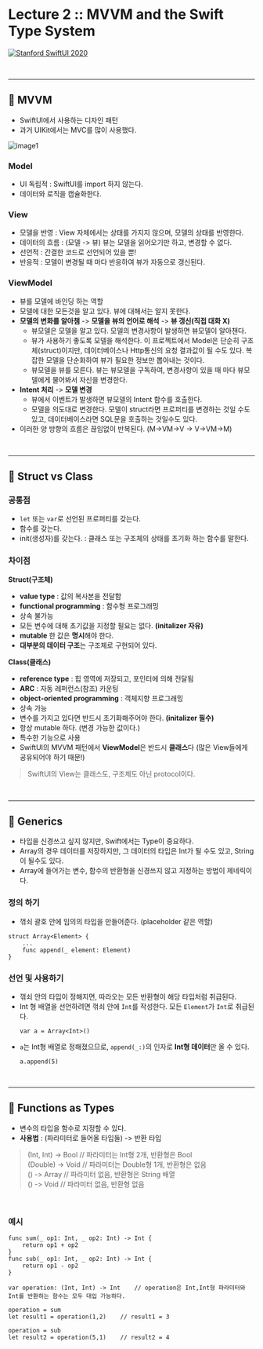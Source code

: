
# Lecture 2 :: MVVM and the Swift Type System

[![Stanford SwiftUI 2020](http://img.youtube.com/vi/4GjXq2Sr55Q/0.jpg)](https://www.youtube.com/watch?v=4GjXq2Sr55Q)

<br/>

---
## 🍎 MVVM
* SwiftUI에서 사용하는 디자인 패턴
* 과거 UIKit에서는 MVC를 많이 사용했다.

![image1](./img2/image1.png)

### Model
* UI 독립적 : SwiftUI를 import 하지 않는다.
* 데이터와 로직을 캡슐화한다.

### View
* 모델을 반영 : View 자체에서는 상태를 가지지 않으며, 모델의 상태를 반영한다.
* 데이터의 흐름 : (모델 -> 뷰) 뷰는 모델을 읽어오기만 하고, 변경할 수 없다.
* 선언적 : 간결한 코드로 선언되어 있을 뿐!
* 반응적 : 모델이 변경될 때 마다 반응하여 뷰가 자동으로 갱신된다.

### ViewModel
* 뷰를 모델에 바인딩 하는 역할
* 모델에 대한 모든것을 알고 있다. 뷰에 대해서는 알지 못한다.
* **모델의 변화를 알아챔** -> **모델을 뷰의 언어로 해석** -> **뷰 갱신(직접 대화 X)**
    - 뷰모델은 모델을 알고 있다. 모델의 변경사항이 발생하면 뷰모델이 알아챈다.
    - 뷰가 사용하기 좋도록 모델을 해석한다. 이 프로젝트에서 Model은 단순히 구조체(struct)이지만, 데이터베이스나 Http통신의 요청 결과값이 될 수도 있다. 복잡한 모델을 단순화하여 뷰가 필요한 정보만 뽑아내는 것이다.
    - 뷰모델을 뷰를 모른다. 뷰는 뷰모델을 구독하여, 변경사항이 있을 때 마다 뷰모델에게 물어봐서 자신을 변경한다.
* **Intent 처리** -> **모델 변경**
    - 뷰에서 이벤트가 발생하면 뷰모델의 Intent 함수를 호출한다.
    - 모델을 의도대로 변경한다. 모델이 struct라면 프로퍼티를 변경하는 것일 수도 있고, 데이터베이스라면 SQL문을 호출하는 것일수도 있다. 
* 이러한 양 방향의 흐름은 끊임없이 반복된다. (M->VM->V -> V->VM->M)

<br/>

--- 
## 🍎 Struct vs Class

### 공통점
- `let` 또는 `var`로 선언된 프로퍼티를 갖는다.
- 함수를 갖는다.
- init(생성자)를 갖는다. : 클래스 또는 구조체의 상태를 초기화 하는 함수를 말한다.

### 차이점
**Struct(구조체)**
- **value type** : 값의 복사본을 전달함
- **functional programming** : 함수형 프로그래밍
- 상속 불가능
- 모든 변수에 대해 초기값을 지정할 필요는 없다. **(initalizer 자유)**
- **mutable** 한 값은 **명시**해야 한다.
- **대부분의 데이터 구조**는 구조체로 구현되어 있다.

**Class(클래스)**
- **reference type** : 힙 영역에 저장되고, 포인터에 의해 전달됨
- **ARC** : 자동 레퍼런스(참조) 카운팅
- **object-oriented programming** : 객체지향 프로그래밍
- 상속 가능
- 변수를 가지고 있다면 반드시 초기화해주어야 한다. **(initalizer 필수)**
- 항상 mutable 하다. (변경 가능한 값이다.)
- 특수한 기능으로 사용
- SwiftUI의 MVVM 패턴에서 **ViewModel**은 반드시 **클래스**다 (많은 View들에게 공유되어야 하기 때문!)


> SwiftUI의 View는 클래스도, 구조체도 아닌 protocol이다.

<br/>

---
## 🍎 Generics
* 타입을 신경쓰고 싶지 않지만, Swift에서는 Type이 중요하다.
* Array의 경우 데이터를 저장하지만, 그 데이터의 타입은 Int가 될 수도 있고, String이 될수도 있다. 
* Array에 들어가는 변수, 함수의 반환형을 신경쓰지 않고 지정하는 방법이 제네릭이다.

### 정의 하기
* 꺾쇠 괄호 안에 임의의 타입을 만들어준다. (placeholder 같은 역할)
```
struct Array<Element> {
    ...
    func append(_ element: Element) 
}
```

### 선언 및 사용하기
* 꺾쇠 안의 타입이 정해지면, 따라오는 모든 반환형이 해당 타입처럼 취급된다.
* Int 형 배열을 선언하려면 꺾쇠 안에 `Ìnt`를 작성한다. 모든 `Element`가 `Int`로 취급된다.
    ```
    var a = Array<Int>()
    ```
* `a`는 Int형 배열로 정해졌으므로, `append(_:)`의 인자로 **Int형 데이터**만 올 수 있다.
    ```
    a.append(5)
    ```

<br/>

---
## 🍎 Functions as Types
* 변수의 타입을 함수로 지정할 수 있다.  
* **사용법** : (파라미터로 들어올 타입들) -> 반환 타입
> (Int, Int) -> Bool  // 파라미터는 Int형 2개, 반환형은 Bool  
> (Double) -> Void    // 파라미터는 Double형 1개, 반환형은 없음  
> () -> Array<String> // 파라미터 없음, 반환형은 String 배열  
> () -> Void          // 파라미터 없음, 반환형 없음  

<br/>

### 예시
```
func sum(_ op1: Int, _ op2: Int) -> Int {
    return op1 + op2
}
func sub(_ op1: Int, _ op2: Int) -> Int {
    return op1 - op2
}
```
```
var operation: (Int, Int) -> Int    // operation은 Int,Int형 파라미터와 Int를 반환하는 함수는 모두 대입 가능하다.

operation = sum
let result1 = operation(1,2)    // result1 = 3

operation = sub
let result2 = operation(5,1)    // result2 = 4
```
